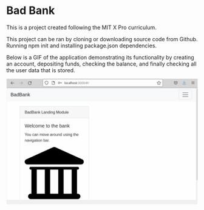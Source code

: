 <h1>Bad Bank</h1>

This is a project created following the MIT X Pro curriculum.

This project can be ran by cloning or downloading source code from Github. Running npm init and installing package.json dependencies.

Below is a GIF of the application demonstrating its functionality by creating an account, depositing funds, checking the balance, and finally checking all the user data that is stored.

![](public/badBank.gif)
